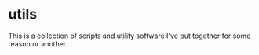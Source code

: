 # utils

This is a collection of scripts and utility software I've put together for some reason or another.
